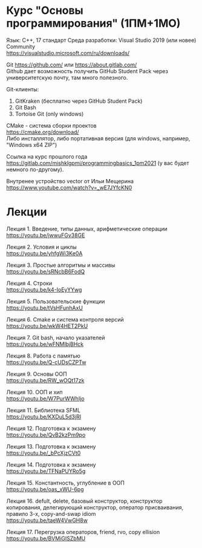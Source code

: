 # Курс "Основы программирования" (1ПМ+1МО)
Язык: С++, 17 стандарт
Среда разработки: Visual Studio 2019 (или новее) Community  
https://visualstudio.microsoft.com/ru/downloads/

Git https://github.com/ или https://about.gitlab.com/  
Github дает возможность получить GitHub Student Pack через университетскую почту, там много полезного.  

Git-клиенты:  
1. GitKraken (бесплатно через GitHub Student Pack)
2. Git Bash
3. Tortoise Git (only windows)  

CMake - система сборки проектов  
https://cmake.org/download/  
Либо инсталлятор, либо портативная версия (для windows, например, "Windows x64 ZIP")

Ссылка на курс прошлого года https://gitlab.com/mishklgpmi/programmingbasics_1pm2021  (у вас будет немного по-другому).  

Внутренее устройство vector от Ильи Мещерина https://www.youtube.com/watch?v=_wE7JYfcKN0  

# Лекции  
Лекция 1. Введение, типы данных, арифметические операции  
https://youtu.be/jwwuFGv38GE   

Лекция 2. Условия и циклы  
https://youtu.be/yhfgWi3Ke0A  

Лекция 3. Простые алгоритмы и массивы  
https://youtu.be/sRNcbB6FodQ  

Лекция 4. Строки  
https://youtu.be/k4-IoEyYYwg  

Лекция 5. Пользовательские функции  
https://youtu.be/tVsHFunhAxU  

Лекция 6. Cmake и система контроля версий  
https://youtu.be/wkW4HET2PkU  

Лекция 7. Git bash, начало указателей  
https://youtu.be/wFNMlbjBHck  

Лекция 8. Работа с памятью  
https://youtu.be/Q-cUDsCZPTw  

Лекция 9. Основы ООП  
https://youtu.be/RW_wOQt17zk  

Лекция 10. ООП и хип  
https://youtu.be/W7PurWWhIjo  

Лекция 11. Библиотека SFML  
https://youtu.be/KXDuL5d3jRI  

Лекция 12. Подготовка к экзамену  
https://youtu.be/QvB2kzPm9po  

Лекция 13. Подготовка к экзамену  
https://youtu.be/_bPcXjzCVt0  

Лекция 14. Подготовка к экзамену  
https://youtu.be/TFNaPUYRo5g  

Лекция 15. Константность, углубление в ООП  
https://youtu.be/oas_xWU-6pg  

Лекция 16. defult, delete, базовый конструктор, конструктор копирования, делегирующий конструктор, 
оператор присваивания, правило 3-х, copy-and-swap idiom  
https://youtu.be/taeW4VwGH8w  

Лекция 17. Перегрузка операторов, friend, rvo, copy ellision  
https://youtu.be/BVMiGISZbMU  